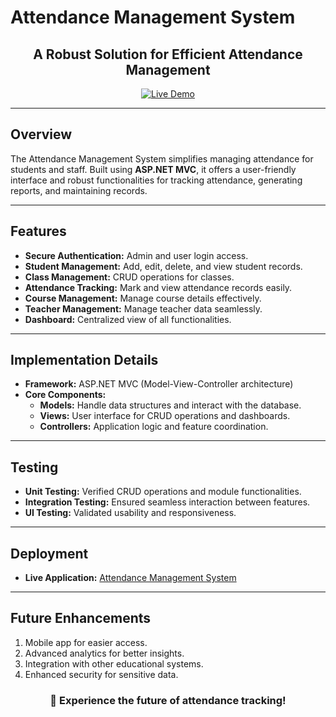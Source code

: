 # Attendance Management System

<div align="center">
  <h2>A Robust Solution for Efficient Attendance Management</h2>
  <a href="http://www.attendancemanagementsystem.somee.com/" target="_blank">
    <img src="https://img.shields.io/badge/Live%20Demo-Online-brightgreen?style=flat-square" alt="Live Demo">
  </a>
</div>

---

## **Overview**
The Attendance Management System simplifies managing attendance for students and staff. Built using **ASP.NET MVC**, it offers a user-friendly interface and robust functionalities for tracking attendance, generating reports, and maintaining records.

---

## **Features**
<ul>
  <li><strong>Secure Authentication:</strong> Admin and user login access.</li>
  <li><strong>Student Management:</strong> Add, edit, delete, and view student records.</li>
  <li><strong>Class Management:</strong> CRUD operations for classes.</li>
  <li><strong>Attendance Tracking:</strong> Mark and view attendance records easily.</li>
  <li><strong>Course Management:</strong> Manage course details effectively.</li>
  <li><strong>Teacher Management:</strong> Manage teacher data seamlessly.</li>
  <li><strong>Dashboard:</strong> Centralized view of all functionalities.</li>
</ul>

---

## **Implementation Details**
- **Framework:** ASP.NET MVC (Model-View-Controller architecture)
- **Core Components:**
  - **Models:** Handle data structures and interact with the database.
  - **Views:** User interface for CRUD operations and dashboards.
  - **Controllers:** Application logic and feature coordination.

---

## **Testing**
- **Unit Testing:** Verified CRUD operations and module functionalities.
- **Integration Testing:** Ensured seamless interaction between features.
- **UI Testing:** Validated usability and responsiveness.

---

## **Deployment**
- **Live Application:** <a href="http://www.attendancemanagementsystem.somee.com/" target="_blank">Attendance Management System</a>

---

## **Future Enhancements**
1. Mobile app for easier access.
2. Advanced analytics for better insights.
3. Integration with other educational systems.
4. Enhanced security for sensitive data.

<div align="center">
  <h3>🚀 Experience the future of attendance tracking!</h3>
</div>
